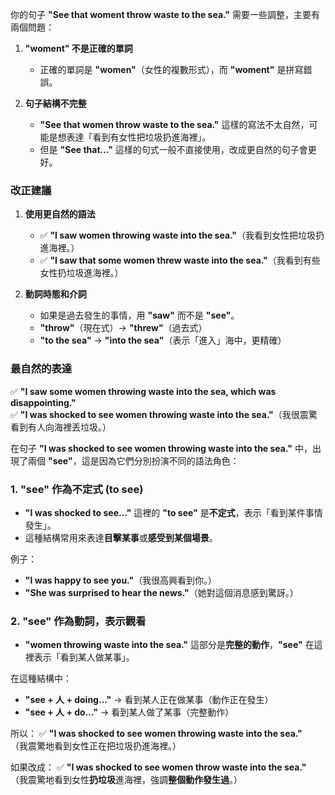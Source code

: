 你的句子 **"See that woment throw waste to the sea."** 需要一些調整，主要有兩個問題：

1. **"woment" 不是正確的單詞**  
   - 正確的單詞是 **"women"**（女性的複數形式），而 **"woment"** 是拼寫錯誤。

2. **句子結構不完整**  
   - **"See that women throw waste to the sea."** 這樣的寫法不太自然，可能是想表達「看到有女性把垃圾扔進海裡」。
   - 但是 **"See that..."** 這樣的句式一般不直接使用，改成更自然的句子會更好。

### **改正建議**
1. **使用更自然的語法**
   - ✅ **"I saw women throwing waste into the sea."**（我看到女性把垃圾扔進海裡。）
   - ✅ **"I saw that some women threw waste into the sea."**（我看到有些女性扔垃圾進海裡。）

2. **動詞時態和介詞**
   - 如果是過去發生的事情，用 **"saw"** 而不是 **"see"**。
   - **"throw"**（現在式）→ **"threw"**（過去式）  
   - **"to the sea"** → **"into the sea"**（表示「進入」海中，更精確）

### **最自然的表達**
✅ **"I saw some women throwing waste into the sea, which was disappointing."**  
✅ **"I was shocked to see women throwing waste into the sea."**（我很震驚看到有人向海裡丟垃圾。）

在句子 **"I was shocked to see women throwing waste into the sea."** 中，出現了兩個 **"see"**，這是因為它們分別扮演不同的語法角色：

### **1. "see" 作為不定式 (to see)**
- **"I was shocked to see..."** 這裡的 **"to see"** 是**不定式**，表示「看到某件事情發生」。
- 這種結構常用來表達**目擊某事**或**感受到某個場景**。

例子：
- **"I was happy to see you."**（我很高興看到你。）
- **"She was surprised to hear the news."**（她對這個消息感到驚訝。）

### **2. "see" 作為動詞，表示觀看**
- **"women throwing waste into the sea."** 這部分是**完整的動作**，**"see"** 在這裡表示「看到某人做某事」。

在這種結構中：
- **"see + 人 + doing…"** → 看到某人正在做某事（動作正在發生）
- **"see + 人 + do…"** → 看到某人做了某事（完整動作）

所以：
✅ **"I was shocked to see women throwing waste into the sea."**  
（我震驚地看到女性正在把垃圾扔進海裡。）

如果改成：
✅ **"I was shocked to see women throw waste into the sea."**  
（我震驚地看到女性**扔垃圾**進海裡，強調**整個動作發生過**。）

